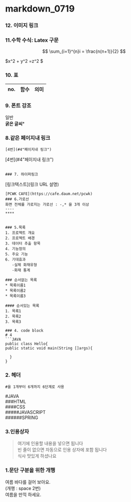 # markdown_0719
### 12. 이미지 링크


### 11.수학 수식: Latex 구문
$$
\sum_{i=1}^{n}i = \frac{n(n+1)}{2}
$$

$x^2 + y^2 =z^2  $

### 10. 표
|no.|함수|의미|  
|---|----|-------|  

### 9. 폰트 강조
일반  
**굵은 글씨***  
 
### 8.같은 페이지내 링크
```
[4번](#4"페이지내 링크")
```
[4번](#4"페이지내 링크")
```

### 7. 하이퍼링크
```
[링크텍스트](링크 URL 설명)
```
[PCWK CAFE](https://cafe.daum.net/pcwk)
### 6.가로선
화면 전체를 가로지는 가로선 : -,* 을 3개 이상
----
****


### 5.목록
1. 프로젝트 개요
2. 프로젝트 배경
3. 데이터 추출 항목
4. 기능정의
5. 주요 기능
6. 기대효과  
   -실제 화재유형  
   -화재 통계

### 순서없는 목록
* 목록이름1
* 목록이름2
* 목록이름3

#### 순서있는 목록
1. 목록1
2. 목록2
3. 목록3

### 4. code block
# 4
```JAVA
public class Hello{
public static void main(String []args){

  }
}
```

### 2. 헤더  
``` #을 1개부터 6개까지 6단계로 사용 ```

#JAVA      
###HTML  
####CSS  
#####JAVASCRIPT  
######SPRING  

### 3.인용상자
>여기에 인용할 내용을 넣으면 됩니다  
>빈 줄이 없으면 자동으로 인용 상자에 포함 됩니다  
식사 맛있게 하셨나요

### 1.문단 구분을 위한 개행
여름 바다를 걸어 보아요.    
(개행 : space 2번)  
여름을 만끽 하세요.
